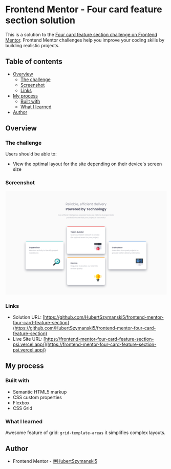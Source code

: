 # Frontend Mentor - Four card feature section solution

This is a solution to the [Four card feature section challenge on Frontend Mentor](https://www.frontendmentor.io/challenges/four-card-feature-section-weK1eFYK). Frontend Mentor challenges help you improve your coding skills by building realistic projects. 

## Table of contents

- [Overview](#overview)
  - [The challenge](#the-challenge)
  - [Screenshot](#screenshot)
  - [Links](#links)
- [My process](#my-process)
  - [Built with](#built-with)
  - [What I learned](#what-i-learned)
- [Author](#author)

## Overview

### The challenge

Users should be able to:

- View the optimal layout for the site depending on their device's screen size

### Screenshot

![](./screenshot.png)

### Links

- Solution URL: [https://github.com/HubertSzymanski5/frontend-mentor-four-card-feature-section](https://github.com/HubertSzymanski5/frontend-mentor-four-card-feature-section)
- Live Site URL: [https://frontend-mentor-four-card-feature-section-psi.vercel.app/](https://frontend-mentor-four-card-feature-section-psi.vercel.app/)

## My process

### Built with

- Semantic HTML5 markup
- CSS custom properties
- Flexbox
- CSS Grid

### What I learned

Awesome feature of grid: `grid-template-areas` it simplifies complex layouts.

## Author

- Frontend Mentor - [@HubertSzymanski5](https://www.frontendmentor.io/profile/HubertSzymanski5)
